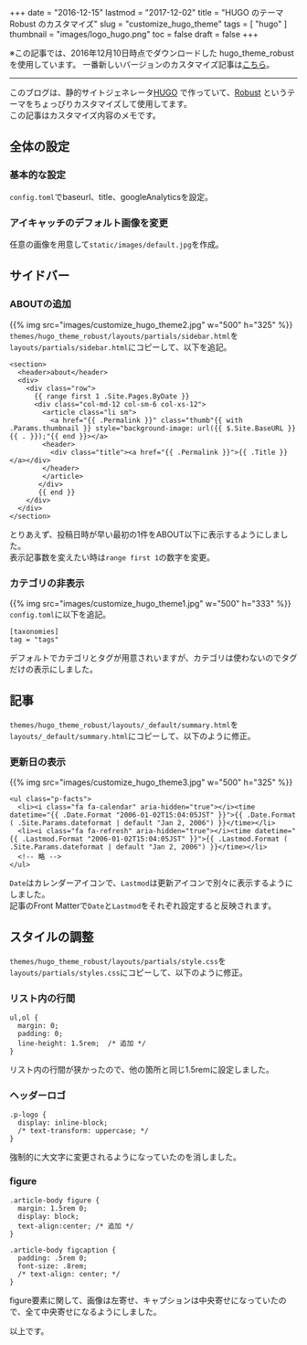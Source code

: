 +++
date = "2016-12-15"
lastmod = "2017-12-02"
title = "HUGO のテーマ Robust のカスタマイズ"
slug = "customize_hugo_theme"
tags = [
  "hugo"
]
thumbnail = "images/logo_hugo.png"
toc = false
draft = false
+++

※この記事では、2016年12月10日時点でダウンロードした hugo_theme_robust を使用しています。
一番新しいバージョンのカスタマイズ記事は[こちら](/customize_hugo_theme3/)。

---

このブログは、静的サイトジェネレータ[HUGO](http://gohugo.io/)
で作っていて、[Robust](https://github.com/dim0627/hugo_theme_robust/)
 というテーマをちょっぴりカスタマイズして使用してます。  
この記事はカスタマイズ内容のメモです。

## 全体の設定

### 基本的な設定
`config.toml`でbaseurl、title、googleAnalyticsを設定。

### アイキャッチのデフォルト画像を変更
任意の画像を用意して`static/images/default.jpg`を作成。

## サイドバー
### ABOUTの追加
{{% img src="images/customize_hugo_theme2.jpg" w="500" h="325" %}}
`themes/hugo_theme_robust/layouts/partials/sidebar.html`を  `layouts/partials/sidebar.html`にコピーして、以下を追記。

```
<section>
  <header>about</header>
  <div>
    <div class="row">
      {{ range first 1 .Site.Pages.ByDate }}
      <div class="col-md-12 col-sm-6 col-xs-12">
        <article class="li sm">
          <a href="{{ .Permalink }}" class="thumb"{{ with .Params.thumbnail }} style="background-image: url({{ $.Site.BaseURL }}{{ . }});"{{ end }}></a>
        <header>
          <div class="title"><a href="{{ .Permalink }}">{{ .Title }}</a></div>
        </header>
        </article>
       </div>
       {{ end }}
    </div>
  </div>
</section>
```
とりあえず、投稿日時が早い最初の1件をABOUT以下に表示するようにしました。  
表示記事数を変えたい時は`range first 1`の数字を変更。

### カテゴリの非表示
{{% img src="images/customize_hugo_theme1.jpg" w="500" h="333" %}}
`config.toml`に以下を追記。

```
[taxonomies]
tag = "tags"
```
デフォルトでカテゴリとタグが用意されいますが、カテゴリは使わないのでタグだけの表示にしました。

## 記事
`themes/hugo_theme_robust/layouts/_default/summary.html`を`layouts/_default/summary.html`にコピーして、以下のように修正。

### 更新日の表示
{{% img src="images/customize_hugo_theme3.jpg" w="500" h="325" %}}
``` 
<ul class="p-facts">
  <li><i class="fa fa-calendar" aria-hidden="true"></i><time datetime="{{ .Date.Format "2006-01-02T15:04:05JST" }}">{{ .Date.Format ( .Site.Params.dateformat | default "Jan 2, 2006") }}</time></li>
  <li><i class="fa fa-refresh" aria-hidden="true"></i><time datetime="{{ .Lastmod.Format "2006-01-02T15:04:05JST" }}">{{ .Lastmod.Format ( .Site.Params.dateformat | default "Jan 2, 2006") }}</time></li>
  <!-- 略 -->
</ul>
``` 
`Date`はカレンダーアイコンで、`Lastmod`は更新アイコンで別々に表示するようにしました。  
記事のFront Matterで`Date`と`Lastmod`をそれぞれ設定すると反映されます。


## スタイルの調整
`themes/hugo_theme_robust/layouts/partials/style.css`を`layouts/partials/styles.css`にコピーして、以下のように修正。

### リスト内の行間

``` 
ul,ol {
  margin: 0;
  padding: 0;
  line-height: 1.5rem;  /* 追加 */
}
```

リスト内の行間が狭かったので、他の箇所と同じ1.5remに設定しました。

### ヘッダーロゴ

``` 
.p-logo {
  display: inline-block;
  /* text-transform: uppercase; */
}
```

強制的に大文字に変更されるようになっていたのを消しました。

### figure

``` 
.article-body figure {
  margin: 1.5rem 0; 
  display: block;
  text-align:center; /* 追加 */
}

.article-body figcaption {
  padding: .5rem 0;
  font-size: .8rem;
  /* text-align: center; */
}
```

figure要素に関して、画像は左寄せ、キャプションは中央寄せになっていたので、全て中央寄せになるようにしました。

以上です。


